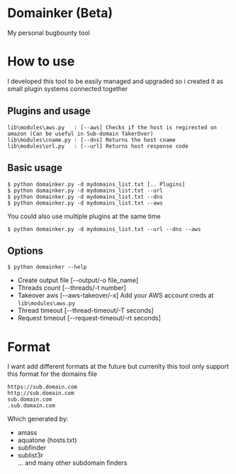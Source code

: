 # Domainker (Beta)
My personal bugbounty tool

# How to use
I developed this tool to be easily managed and upgraded so i created it as small plugin systems connected together

## Plugins and usage
```
lib\modules\aws.py   : [--aws] Checks if the host is regirested on amazon (Can be useful in Sub-domain TakerOver)
lib\modules\cname.py : [--dns] Returns the host cname
lib\modules\url.py   : [--url] Returns host response code
```

## Basic usage
 ```
 $ python domainker.py -d mydomains_list.txt [.. Plugins]
 $ python domainker.py -d mydomains_list.txt --url
 $ python domainker.py -d mydomains_list.txt --dns
 $ python domainker.py -d mydomains_list.txt --aws
 ```
You could also use multiple plugins at the same time
```
$ python domainker.py -d mydomains_list.txt --url --dns --aws
```
## Options
```
$ python domainker --help
```
- Create output file [--output/-o file_name]
- Threads count [--threads/-t number]
- Takeover aws [--aws-takeover/-x] Add your AWS account creds at `lib\modules\aws.py`
- Thread timeout [--thread-timeout/-T seconds]
- Request timeout [--request-timeout/-rt seconds]


# Format 
I want add different formats at the future but currenlty this tool only support this format for the domains file
```
https://sub.domain.com  
http://sub.domain.com  
sub.domain.com  
.sub.domain.com
```
Which generated by:
- amass  
- aquatone (hosts.txt)  
- subfinder  
- sublist3r  
... and many other subdomain finders  
